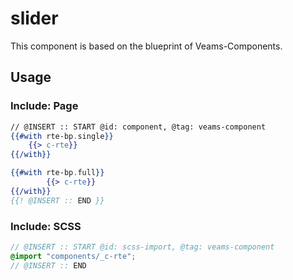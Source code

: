 # slider

This component is based on the blueprint of Veams-Components.

## Usage

### Include: Page

``` hbs
// @INSERT :: START @id: component, @tag: veams-component
{{#with rte-bp.single}}
	{{> c-rte}}
{{/with}}

{{#with rte-bp.full}}
		{{> c-rte}}
{{/with}}
{{! @INSERT :: END }}
```

### Include: SCSS

``` scss
// @INSERT :: START @id: scss-import, @tag: veams-component
@import "components/_c-rte";
// @INSERT :: END
```
